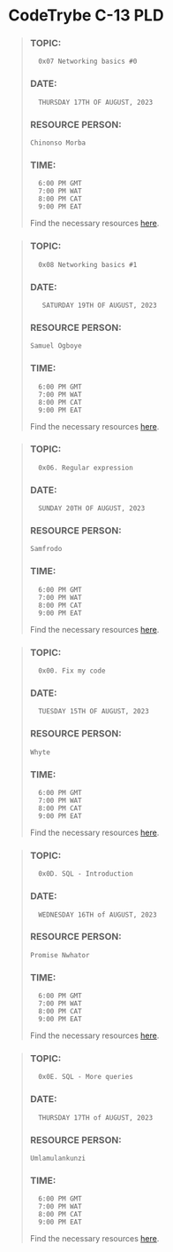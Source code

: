 # CodeTrybe C-13 PLD



> ### TOPIC:
> ```
>	0x07 Networking basics #0
> ```
>
> ### DATE:
> ```
>	THURSDAY 17TH OF AUGUST, 2023
> ```
> ### RESOURCE PERSON:
>	`Chinonso Morba`
> ### TIME:
> ```
>   6:00 PM GMT
>   7:00 PM WAT
>   8:00 PM CAT
>   9:00 PM EAT
>
> ```
>
> Find the necessary resources [here](https://intranet.alxswe.com/projects/259).


> ### TOPIC:
> ```
>	0x08 Networking basics #1
> ```
>
> ### DATE:
> ```
>	 SATURDAY 19TH OF AUGUST, 2023
> ```
> ### RESOURCE PERSON:
>	`Samuel Ogboye`
> ### TIME:
> ```
>   6:00 PM GMT
>   7:00 PM WAT
>   8:00 PM CAT
>   9:00 PM EAT
>
> ```
>
> Find the necessary resources [here](https://intranet.alxswe.com/projects/285).


> ### TOPIC:
> ```
>	0x06. Regular expression
> ```
>
> ### DATE:
> ```
>	SUNDAY 20TH OF AUGUST, 2023
> ```
> ### RESOURCE PERSON:
>	`Samfrodo`
> ### TIME:
> ```
>   6:00 PM GMT
>   7:00 PM WAT
>   8:00 PM CAT
>   9:00 PM EAT
>
> ```
>
> Find the necessary resources [here](https://intranet.alxswe.com/projects/78).


> ### TOPIC:
> ```
>	0x00. Fix my code
> ```
>
> ### DATE:
> ```
>	TUESDAY 15TH OF AUGUST, 2023
> ```
> ### RESOURCE PERSON:
>	`Whyte`
>
> ### TIME:
> ```
>   6:00 PM GMT
>   7:00 PM WAT
>   8:00 PM CAT
>   9:00 PM EAT
>
> ```
>
> Find the necessary resources [here](https://github.com/XimeonLeo/DLP/blob/main/Test_1.md).

> ### TOPIC:
> ```
>	0x0D. SQL - Introduction
> ```
>
> ### DATE:
> ```
>	WEDNESDAY 16TH of AUGUST, 2023
> ```
> ### RESOURCE PERSON:
>	`Promise Nwhator`
>
> ### TIME:
> ```
>   6:00 PM GMT
>   7:00 PM WAT
>   8:00 PM CAT
>   9:00 PM EAT
> ```
>
> Find the necessary resources [here](https://github.com/XimeonLeo/DLP/blob/main/Test_2.md).


> ### TOPIC:
> ```
>	0x0E. SQL - More queries
> ```
>
> ### DATE:
> ```
>	THURSDAY 17TH of AUGUST, 2023
> ```
> ### RESOURCE PERSON:
>	`Umlamulankunzi`
>
> ### TIME:
> ```
>   6:00 PM GMT
>   7:00 PM WAT
>   8:00 PM CAT
>   9:00 PM EAT
> ```
>
> Find the necessary resources [here](https://github.com/XimeonLeo/DLP/blob/main/Test_3.md).
